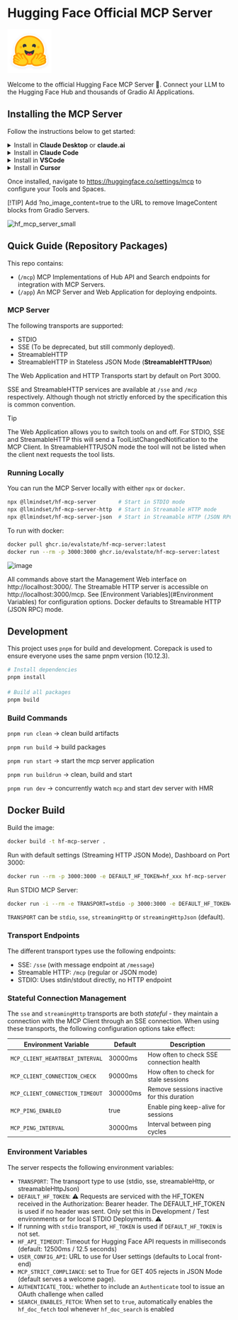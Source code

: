 # Hugging Face Official MCP Server 

<img src='./hf-logo.svg' width='100'>

Welcome to the official Hugging Face MCP Server 🤗. Connect your LLM to the Hugging Face Hub and thousands of Gradio AI Applications.


## Installing the MCP Server

Follow the instructions below to get started:

<details>
<summary>Install in <b>Claude Desktop</b> or <b>claude.ai</b></summary>
<br />

Click [here](https://claude.ai/redirect/website.v1.67274164-23df-4883-8166-3c93ced276be/directory/37ed56d5-9d61-4fd4-ad00-b9134c694296) to add the Hugging Face connector to your account. 

Alternatively, navigate to [https://claude.ai/settings/connectors](https://claude.ai/settings/connectors), and add "Hugging Face" from the gallery.

<img src='docs/claude-badge.png' width='50%' align='center' />

</details>

<details>
<summary>Install in <b>Claude Code</b></summary>
<br />

Enter the command below to install in <b>Claude Code</b>:

```bash
claude mcp add hf-mcp-server -t http https://huggingface.co/mcp?login
```

Then start `claude` and follow the instructions to complete authentication.

```bash
claude mcp add hf-mcp-server \
  -t http https://huggingface.co/mcp \
  -H "Authorization: Bearer <YOUR_HF_TOKEN>"
```


</details>

<details>

<summary>Install in <b>VSCode</b></summary>
<br />

Click <a href="vscode:mcp/install?%7B%22name%22%3A%22huggingface%22%2C%22gallery%22%3Atrue%2C%22url%22%3A%22https%3A%2F%2Fhuggingface.co%2Fmcp%3Flogin%22%7D">here</a> to add the Hugging Face connector directly to VSCode. Alternatively, install from the gallery at [https://code.visualstudio.com/mcp](https://code.visualstudio.com/mcp): 

<img src='docs/vscode-badge.png' width='50%' align='center' />

If you prefer to configure manually or use an auth token, add the snippet below to your `mcp.json` configuration:


```JSON
"huggingface": {
    "url": "https://huggingface.co/mcp",
    "headers": {
        "Authorization": "Bearer <YOUR_HF_TOKEN>"
    }
```

</details>

<details>
<summary>Install in <b>Cursor</b></summary>
<br />

Click <a href="https://cursor.com/en/install-mcp?name=Hugging%20Face&config=eyJ1cmwiOiJodHRwczovL2h1Z2dpbmdmYWNlLmNvL21jcD9sb2dpbiJ9">here</a> to install the Hugging Face MCP Server directly in <b>Cursor</b>. 

If you prefer to use configure manually or specify an Authorization Token, use the snippet below:

```JSON
"huggingface": {
    "url": "https://huggingface.co/mcp",
    "headers": {
        "Authorization": "Bearer <YOUR_HF_TOKEN>"
    }
```
</details>

Once installed, navigate to https://huggingface.co/settings/mcp to configure your Tools and Spaces.

[!TIP]
Add ?no_image_content=true to the URL to remove ImageContent blocks from Gradio Servers.


![hf_mcp_server_small](https://github.com/user-attachments/assets/d30f9f56-b08c-4dfc-a68f-a164a93db564)


## Quick Guide (Repository Packages)

This repo contains:

 - (`/mcp`) MCP Implementations of Hub API and Search endpoints for integration with MCP Servers. 
 - (`/app`) An MCP Server and Web Application for deploying endpoints.

### MCP Server

The following transports are supported:

- STDIO 
- SSE (To be deprecated, but still commonly deployed).
- StreamableHTTP
- StreamableHTTP in Stateless JSON Mode (**StreamableHTTPJson**)

The Web Application and HTTP Transports start by default on Port 3000. 

SSE and StreamableHTTP services are available at `/sse` and `/mcp` respectively. Although though not strictly enforced by the specification this is common convention.

> [!TIP]
> The Web Application allows you to switch tools on and off. For STDIO, SSE and StreamableHTTP this will send a ToolListChangedNotification to the MCP Client. In StreamableHTTPJSON mode the tool will not be listed when the client next requests the tool lists.

### Running Locally

You can run the MCP Server locally with either `npx` or `docker`. 

```bash
npx @llmindset/hf-mcp-server       # Start in STDIO mode
npx @llmindset/hf-mcp-server-http  # Start in Streamable HTTP mode
npx @llmindset/hf-mcp-server-json  # Start in Streamable HTTP (JSON RPC) mode
```

To run with docker: 

```bash
docker pull ghcr.io/evalstate/hf-mcp-server:latest
docker run --rm -p 3000:3000 ghcr.io/evalstate/hf-mcp-server:latest
```
![image](https://github.com/user-attachments/assets/2fc0ef58-2c7a-4fae-82b5-e6442bfcbd99)

All commands above start the Management Web interface on http://localhost:3000/. The Streamable HTTP server is accessible on  http://localhost:3000/mcp. See [Environment Variables](#Environment Variables) for configuration options. Docker defaults to Streamable HTTP (JSON RPC) mode.


## Development

This project uses `pnpm` for build and development. Corepack is used to ensure everyone uses the same pnpm version (10.12.3).

```bash
# Install dependencies
pnpm install

# Build all packages
pnpm build
```

### Build Commands

`pnpm run clean` -> clean build artifacts

`pnpm run build` -> build packages

`pnpm run start` -> start the mcp server application

`pnpm run buildrun` -> clean, build and start

`pnpm run dev` -> concurrently watch `mcp` and start dev server with HMR


## Docker Build

Build the image:
```bash
docker build -t hf-mcp-server .
```

Run with default settings (Streaming HTTP JSON Mode), Dashboard on Port 3000:
```bash
docker run --rm -p 3000:3000 -e DEFAULT_HF_TOKEN=hf_xxx hf-mcp-server
```

Run STDIO MCP Server:
```bash
docker run -i --rm -e TRANSPORT=stdio -p 3000:3000 -e DEFAULT_HF_TOKEN=hf_xxx hf-mcp-server
```

`TRANSPORT` can be `stdio`, `sse`, `streamingHttp` or `streamingHttpJson` (default).

### Transport Endpoints

The different transport types use the following endpoints:
- SSE: `/sse` (with message endpoint at `/message`)
- Streamable HTTP: `/mcp` (regular or JSON mode)
- STDIO: Uses stdin/stdout directly, no HTTP endpoint

### Stateful Connection Management

The `sse` and `streamingHttp` transports are both _stateful_ - they maintain a connection with the MCP Client through an SSE connection. When using these transports, the following configuration options take effect:

| Environment Variable              | Default | Description |
|-----------------------------------|---------|-------------|
| `MCP_CLIENT_HEARTBEAT_INTERVAL`   | 30000ms | How often to check SSE connection health |
| `MCP_CLIENT_CONNECTION_CHECK`     | 90000ms | How often to check for stale sessions |
| `MCP_CLIENT_CONNECTION_TIMEOUT`   | 300000ms | Remove sessions inactive for this duration |
| `MCP_PING_ENABLED`                | true    | Enable ping keep-alive for sessions |
| `MCP_PING_INTERVAL`               | 30000ms | Interval between ping cycles | 


### Environment Variables

The server respects the following environment variables:
- `TRANSPORT`: The transport type to use (stdio, sse, streamableHttp, or streamableHttpJson)
- `DEFAULT_HF_TOKEN`: ⚠️ Requests are serviced with the HF_TOKEN received in the Authorization: Bearer header. The DEFAULT_HF_TOKEN is used if no header was sent. Only set this in Development / Test environments or for local STDIO Deployments. ⚠️
- If running with `stdio` transport, `HF_TOKEN` is used if `DEFAULT_HF_TOKEN` is not set.
- `HF_API_TIMEOUT`: Timeout for Hugging Face API requests in milliseconds (default: 12500ms / 12.5 seconds)
- `USER_CONFIG_API`: URL to use for User settings (defaults to Local front-end)
- `MCP_STRICT_COMPLIANCE`: set to True for GET 405 rejects in JSON Mode (default serves a welcome page).
- `AUTHENTICATE_TOOL`: whether to include an `Authenticate` tool to issue an OAuth challenge when called
- `SEARCH_ENABLES_FETCH`: When set to `true`, automatically enables the `hf_doc_fetch` tool whenever `hf_doc_search` is enabled
